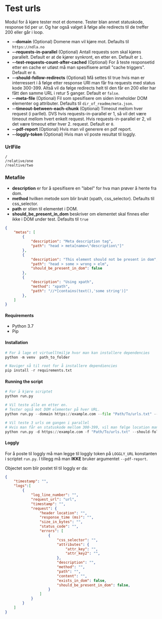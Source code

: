# Test urls
Modul for å kjøre tester mot et domene. Tester blan annet statuskode, response tid per ur. Og har også valget å følge alle redirects til de treffer 200 eller går i loop.

- **--domain** (Optional) Domene man vil kjøre mot. Defaults til ```https://ndla.no```
- **--requests-in-parallel** (Optional) Antall requests som skal kjøres parallelt. Default er at de kjører synkront, en etter en. Default er ```1```.
- **--test-requests-count-after-cached** (Optional) For å teste responsetid etter en cache er utløst må man spesifisere antall "cache triggers". Default er ```0```.
- **--should-follow-redirects** (Optional) Må settes til true hvis man er interressert i å følge etter response URl man får fra requests med status kode 300-399. Altså vil da følge redirects helt til den får en 200 eller har fått den samme URL i retur 5 ganger. Default er ```false```.
- **--meta-file** (Optional) Fil som spesifisere om siden inneholder DOM elementer og attributer. Defaults til ```dir_of_readme/meta.json```.
- **--timeout-between-each-chunk** (Optional) Timeout mellom hver request (i parllel). DVS hvis requests-in-parallel er 1, så vil det være timeout mellom hvert enkelt request. Hvis requests-in-parallel er 2, vil det være timeout etter hver 2. request. Default er ```0```.
- **--pdf-report** (Optional) Hvis man vil generere en pdf report.
- **--loggly-token** (Optional) Hvis man vil poste resultat til loggly.

### UrlFile
```
/
/relative/one
/realtive/two
```

### Metafile
- **description** er for å spesifisere en "label" for hva man prøver å hente fra dom.
- **method** hvilken metode som blir brukt (xpath, css_selector). Defaults til css_selector.
- **path** er stien til elementet i DOM.
- **should_be_present_in_dom** beskriver om elementet skal finnes eller ikke i DOM under test. Defaults til ```true```
```json
{
    "metas": [
        {
            "description": "Meta description tag",
            "path": "head > meta[name=\"description\"]"
        },
        {
            "description": "This element should not be present in dom",
            "path": "head > some > wrong > elm",
            "should_be_present_in_dom": false
        },
        {
            "description": "Using xpath",
            "method": "xpath",
            "path": "//*[contains(text(),'some string')]"
        },
    ]
}
```

#### Requirements
- Python 3.7
- Pip

#### Installation
```python F
# For å lage et virtuelltmiljø hvor man kan installere dependencies
python -m venv  path_to_folder

# Naviger så til root for å installere dependiencies
pip install -r requirements.txt
```

#### Running the script
```python
# For å kjøre scriptet
python run.py

# Vil teste alle en etter en.
# Tester også mot DOM elementer på hver URL.
python run.py --domain https://example.com --file "Path/To/urls.txt" --loggly-token "ad" --meta-file "Path/To/meta.json"

# Vil teste 3 urls om gangen i parallel
# Hvis man får en statuskode mellom 300-399, vil man følge location man får i response, for å se hvor alle redirectne ender.
python run.py -d https://example.com -f "Path/To/urls.txt" --should-follow-redirects true --requests-in-parallel 3
```

#### Loggly
For å poste til loggly må man legge til loggly token på ```LOGGLY_URL``` konstanten i scriptet ```run.py```.
I tillegg må man **IKKE** bruker argumentet ```--pdf-report```.

Objectet som blir postet til til loggly er da:
```json
{
    "timestamp": "",
    "logs":[
        {
            "log_line_number": "",
            "request_url": "url",
            "timestamp": "",
            "request": {
                "header location": "",
                "response_time (ms)": "",
                "size_in_bytes": "",
                "status_code": "",
                "errors": [
                    {
                        "css_selector": "",
                        "attributes": {
                            "attr_key": "",
                            "attr_key2": "",
                        },
                        "description": "",
                        "method": "",
                        "path": "",
                        "content": "",
                        "exists_in_dom": false,
                        "should_be_present_in_dom": false,
                    }
                ]
            }
        }
    ]
}

```